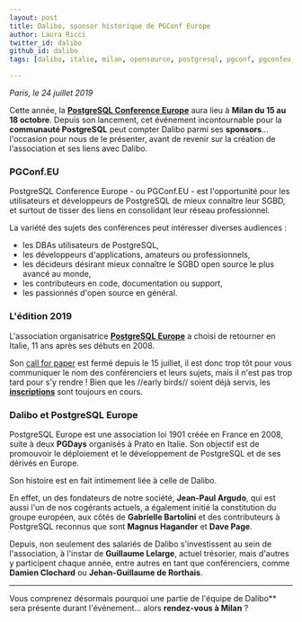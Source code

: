 ```yaml
---
layout: post
title: Dalibo, sponsor historique de PGConf Europe
author: Laura Ricci
twitter_id: dalibo
github_id: dalibo
tags: [dalibo, italie, milan, opensource, postgresql, pgconf, pgconfeu, dalibo, conférences, europe, sponsor, communauté]

---
```


*Paris, le 24 juillet 2019*

Cette année, la [**PostgreSQL Conference Europe**](https://2019.pgconf.eu/) aura lieu à **Milan du 15 au 18 octobre**.
Depuis son lancement, cet événement incontournable pour la **communauté PostgreSQL** peut compter Dalibo parmi ses **sponsors**...
l'occasion pour nous de le présenter, avant de revenir sur la création de l'association et ses liens avec Dalibo.

 
<!--MORE-->

### PGConf.EU

PostgreSQL Conference Europe - ou PGConf.EU - est l'opportunité pour les utilisateurs et développeurs de PostgreSQL de
mieux connaître leur SGBD, et surtout de tisser des liens en consolidant leur réseau professionnel.

La variété des sujets des conférences peut intéresser diverses audiences :

  * les DBAs utilisateurs de PostgreSQL,
  * les développeurs d'applications, amateurs ou professionnels,
  * les décideurs désirant mieux connaître le SGBD open source le plus avancé au monde,
  * les contributeurs en code, documentation ou support,
  * les passionnés d'open source en général.


### L'édition 2019

L'association organisatrice [**PostgreSQL Europe**](https://www.postgresql.eu/) a choisi de retourner en Italie, 11 ans après ses débuts en 2008.

Son [call for paper](https://2019.pgconf.eu/callforpapers/) est fermé depuis le 15 juillet, il est donc trop tôt pour vous
communiquer le nom des conférenciers et leurs sujets, mais il n'est pas trop tard pour s'y rendre !
Bien que les //early birds// soient déjà servis, les [**inscriptions**](https://2019.pgconf.eu/registration/) sont toujours en cours.


### Dalibo et PostgreSQL Europe

PostgreSQL Europe est une association loi 1901 créée en France en 2008, suite à deux **PGDays** organisés à Prato en Italie.
Son objectif est de promouvoir le déploiement et le développement de PostgreSQL et de ses dérivés en Europe.

Son histoire est en fait intimement liée à celle de Dalibo.

En effet, un des fondateurs de notre société, **Jean-Paul Argudo**, qui est aussi l'un de nos cogérants actuels, a également
initié la constitution du groupe européen, aux côtés de **Gabrielle Bartolini** et des contributeurs à PostgreSQL reconnus
que sont **Magnus Hagander** et **Dave Page**.

Depuis, non seulement des salariés de Dalibo s'investissent au sein de l'association, à l'instar de **Guillaume Lelarge**,
actuel trésorier, mais d'autres y participent chaque année, entre autres en tant que conférenciers, comme **Damien Clochard**
ou **Jehan-Guillaume de Rorthais**.

---  
Vous comprenez désormais pourquoi une partie de l'équipe de Dalibo** sera présente durant l'événement... alors **rendez-vous à Milan** ?

